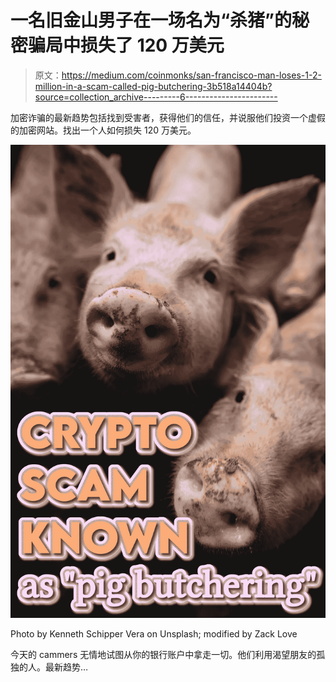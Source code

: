 # 一名旧金山男子在一场名为“杀猪”的秘密骗局中损失了 120 万美元

> 原文：<https://medium.com/coinmonks/san-francisco-man-loses-1-2-million-in-a-scam-called-pig-butchering-3b518a14404b?source=collection_archive---------6----------------------->

加密诈骗的最新趋势包括找到受害者，获得他们的信任，并说服他们投资一个虚假的加密网站。找出一个人如何损失 120 万美元。

![](img/fb3a78839553ba2084fd1b6e330910f2.png)

Photo by Kenneth Schipper Vera on Unsplash; modified by Zack Love

今天的 cammers 无情地试图从你的银行账户中拿走一切。他们利用渴望朋友的孤独的人。最新趋势…
